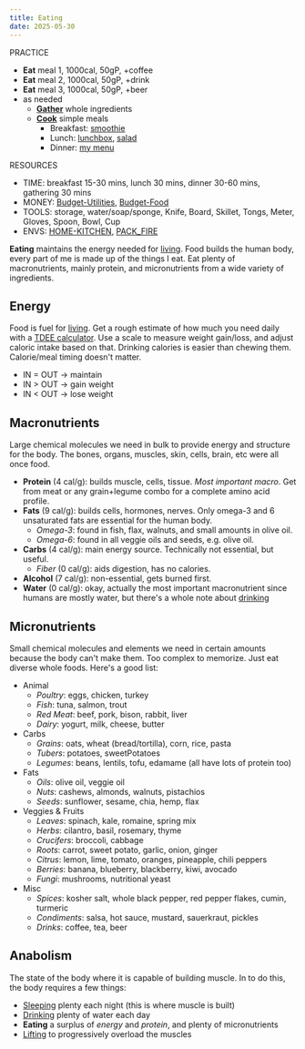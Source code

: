 ```yaml
---
title: Eating
date: 2025-05-30
---
```

PRACTICE
- **Eat** meal 1, 1000cal, 50gP, +coffee
- **Eat** meal 2, 1000cal, 50gP, +drink
- **Eat** meal 3, 1000cal, 50gP, +beer
- as needed
	- **[Gather](/gathering)** whole ingredients
	- **[Cook](/cooking)** simple meals
		- Breakfast: [smoothie](/smoothie)
		- Lunch: [lunchbox](/lunchbox), [salad](/salad)
		- Dinner: [my menu](/menu)

RESOURCES
- TIME: breakfast 15-30 mins, lunch 30 mins, dinner 30-60 mins, gathering 30 mins
- MONEY: [Budget-Utilities](/budget), [Budget-Food](/budget)
- TOOLS: storage, water/soap/sponge, Knife, Board, Skillet, Tongs, Meter, Gloves, Spoon, Bowl, Cup
- ENVS: [HOME-KITCHEN](/home), [PACK_FIRE](/pack)

**Eating** maintains the energy needed for [living](/living). Food builds the human body, every part of me is made up of the things I eat. Eat plenty of macronutrients, mainly protein, and micronutrients from a wide variety of ingredients.

## Energy
Food is fuel for [living](/living). Get a rough estimate of how much you need daily with a [TDEE calculator](https://tdeecalculator.net/). Use a scale to measure weight gain/loss, and adjust caloric intake based on that. Drinking calories is easier than chewing them. Calorie/meal timing doesn't matter.
- IN = OUT → maintain
- IN > OUT → gain weight
- IN < OUT → lose weight

## Macronutrients
Large chemical molecules we need in bulk to provide energy and structure for the body. The bones, organs, muscles, skin, cells, brain, etc were all once food.
- **Protein** (4 cal/g): builds muscle, cells, tissue. *Most important macro*. Get from meat or any grain+legume combo for a complete amino acid profile.
- **Fats** (9 cal/g): builds cells, hormones, nerves. Only omega-3 and 6 unsaturated fats are essential for the human body.
    - *Omega-3*: found in fish, flax, walnuts, and small amounts in olive oil.
    - *Omega-6*: found in all veggie oils and seeds, e.g. olive oil.
- **Carbs** (4 cal/g): main energy source. Technically not essential, but useful.
    - *Fiber* (0 cal/g): aids digestion, has no calories.
- **Alcohol** (7 cal/g): non-essential, gets burned first.
- **Water** (0 cal/g): okay, actually the most important macronutrient since humans are mostly water, but there's a whole note about [drinking](/drinking)

## Micronutrients
Small chemical molecules and elements we need in certain amounts because the body can't make them. Too complex to memorize. Just eat diverse whole foods. Here's a good list:

- Animal
	- *Poultry*: eggs, chicken, turkey
	- *Fish*: tuna, salmon, trout
	- *Red Meat*: beef, pork, bison, rabbit, liver
	- *Dairy*: yogurt, milk, cheese, butter
- Carbs
	- *Grains*: oats, wheat (bread/tortilla), corn, rice, pasta
	- *Tubers*: potatoes, sweetPotatoes
	- *Legumes*: beans, lentils, tofu, edamame (all have lots of protein too)
- Fats
	- *Oils*: olive oil, veggie oil
	- *Nuts*: cashews, almonds, walnuts, pistachios
	- *Seeds*: sunflower, sesame, chia, hemp, flax
- Veggies & Fruits
	- *Leaves*: spinach, kale, romaine, spring mix
	- *Herbs*: cilantro, basil, rosemary, thyme
	- *Crucifers*: broccoli, cabbage
	- *Roots*: carrot, sweet potato, garlic, onion, ginger
	- *Citrus*: lemon, lime, tomato, oranges, pineapple, chili peppers
	- *Berries*: banana, blueberry, blackberry, kiwi, avocado
	- *Fungi*: mushrooms, nutritional yeast
- Misc
	- *Spices*: kosher salt, whole black pepper, red pepper flakes, cumin, turmeric
	- *Condiments*: salsa, hot sauce, mustard, sauerkraut, pickles
	- *Drinks*: coffee, tea, beer

## Anabolism
The state of the body where it is capable of building muscle. In to do this, the body requires a few things:
- [Sleeping](/sleeping) plenty each night (this is where muscle is built)
- [Drinking](/drinking) plenty of water each day
- **Eating** a surplus of *energy* and *protein*, and plenty of micronutrients
- [Lifting](/lifting) to progressively overload the muscles